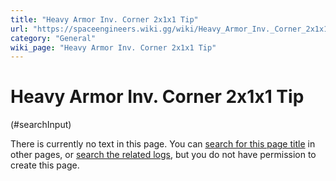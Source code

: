 ```yaml
---
title: "Heavy Armor Inv. Corner 2x1x1 Tip"
url: "https://spaceengineers.wiki.gg/wiki/Heavy_Armor_Inv._Corner_2x1x1_Tip"
category: "General"
wiki_page: "Heavy Armor Inv. Corner 2x1x1 Tip"
---
```


# Heavy Armor Inv. Corner 2x1x1 Tip

(#searchInput)

There is currently no text in this page. You can [search for this page title](https://spaceengineers.wiki.gg/wiki/Special:Search/Heavy_Armor_Inv._Corner_2x1x1_Tip "Special:Search/Heavy Armor Inv. Corner 2x1x1 Tip") in other pages, or [search the related logs](https://spaceengineers.wiki.gg/wiki/Special:Log?page=Heavy_Armor_Inv._Corner_2x1x1_Tip), but you do not have permission to create this page.